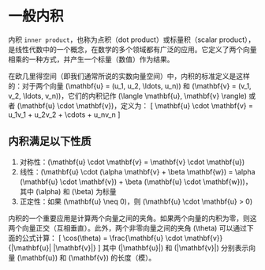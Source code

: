 # 一般内积

内积 `inner product`，也称为点积（dot product）或标量积（scalar product），是线性代数中的一个概念，在数学的多个领域都有广泛的应用。它定义了两个向量相乘的一种方式，并产生一个标量（数值）作为结果。

在欧几里得空间（即我们通常所说的实数向量空间）中，内积的标准定义是这样的：对于两个向量 \(\mathbf{u} = (u_1, u_2, \ldots, u_n)\) 和 \(\mathbf{v} = (v_1, v_2, \ldots, v_n)\)，它们的内积记作 \(\langle \mathbf{u}, \mathbf{v} \rangle\) 或者 \(\mathbf{u} \cdot \mathbf{v}\)，定义为：
\[
\mathbf{u} \cdot \mathbf{v} = u_1v_1 + u_2v_2 + \cdots + u_nv_n
\]

## 内积满足以下性质

1. 对称性：\(\mathbf{u} \cdot \mathbf{v} = \mathbf{v} \cdot \mathbf{u}\)
2. 线性：\(\mathbf{u} \cdot (\alpha \mathbf{v} + \beta \mathbf{w}) = \alpha (\mathbf{u} \cdot \mathbf{v}) + \beta (\mathbf{u} \cdot \mathbf{w})\)，其中 \(\alpha\) 和 \(\beta\) 为标量
3. 正定性：如果 \(\mathbf{u} \neq 0\)，则 \(\mathbf{u} \cdot \mathbf{u} > 0\)

内积的一个重要应用是计算两个向量之间的夹角。如果两个向量的内积为零，则这两个向量正交（互相垂直）。此外，两个非零向量之间的夹角 \(\theta\) 可以通过下面的公式计算：
\[
\cos(\theta) = \frac{\mathbf{u} \cdot \mathbf{v}}{\|\mathbf{u}\| \|\mathbf{v}\|}
\]
其中 \(\|\mathbf{u}\|\) 和 \(\|\mathbf{v}\|\) 分别表示向量 \(\mathbf{u}\) 和 \(\mathbf{v}\) 的长度（模）。
